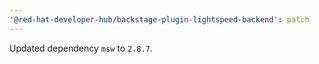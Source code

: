 ```yaml
---
'@red-hat-developer-hub/backstage-plugin-lightspeed-backend': patch
---
```


Updated dependency `msw` to `2.8.7`.
